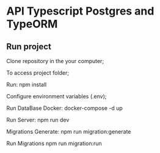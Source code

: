 # API Typescript Postgres and TypeORM

## Run project

Clone repository in the your computer;

To access project folder;

Run:
npm install

Configure environment variables (.env);

Run DataBase Docker:
docker-compose -d up

Run Server:
npm run dev

Migrations Generate:
npm run migration:generate

Run Migrations
npm run migration:run
